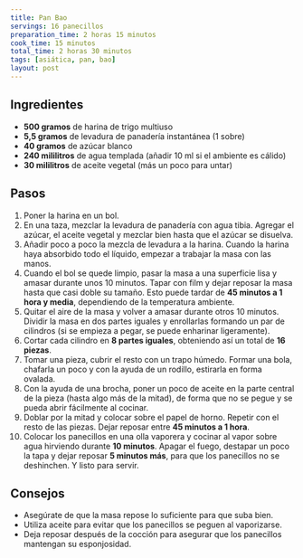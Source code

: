 ```yaml
---
title: Pan Bao
servings: 16 panecillos
preparation_time: 2 horas 15 minutos
cook_time: 15 minutos
total_time: 2 horas 30 minutos
tags: [asiática, pan, bao]
layout: post
---
```


## Ingredientes

- **500 gramos** de harina de trigo multiuso
- **5,5 gramos** de levadura de panadería instantánea (1 sobre)
- **40 gramos** de azúcar blanco
- **240 mililitros** de agua templada (añadir 10 ml si el ambiente es cálido)
- **30 mililitros** de aceite vegetal (más un poco para untar)

## Pasos

1. Poner la harina en un bol.
2. En una taza, mezclar la levadura de panadería con agua tibia. Agregar el azúcar, el aceite vegetal y mezclar bien hasta que el azúcar se disuelva.
3. Añadir poco a poco la mezcla de levadura a la harina. Cuando la harina haya absorbido todo el líquido, empezar a trabajar la masa con las manos.
4. Cuando el bol se quede limpio, pasar la masa a una superficie lisa y amasar durante unos 10 minutos. Tapar con film y dejar reposar la masa hasta que casi doble su tamaño. Esto puede tardar de **45 minutos a 1 hora y media**, dependiendo de la temperatura ambiente.
5. Quitar el aire de la masa y volver a amasar durante otros 10 minutos. Dividir la masa en dos partes iguales y enrollarlas formando un par de cilindros (si se empieza a pegar, se puede enharinar ligeramente).
6. Cortar cada cilindro en **8 partes iguales**, obteniendo así un total de **16 piezas**.
7. Tomar una pieza, cubrir el resto con un trapo húmedo. Formar una bola, chafarla un poco y con la ayuda de un rodillo, estirarla en forma ovalada.
8. Con la ayuda de una brocha, poner un poco de aceite en la parte central de la pieza (hasta algo más de la mitad), de forma que no se pegue y se pueda abrir fácilmente al cocinar.
9. Doblar por la mitad y colocar sobre el papel de horno. Repetir con el resto de las piezas. Dejar reposar entre **45 minutos a 1 hora**.
10. Colocar los panecillos en una olla vaporera y cocinar al vapor sobre agua hirviendo durante **10 minutos**. Apagar el fuego, destapar un poco la tapa y dejar reposar **5 minutos más**, para que los panecillos no se deshinchen. Y listo para servir.

## Consejos

- Asegúrate de que la masa repose lo suficiente para que suba bien.
- Utiliza aceite para evitar que los panecillos se peguen al vaporizarse.
- Deja reposar después de la cocción para asegurar que los panecillos mantengan su esponjosidad.
